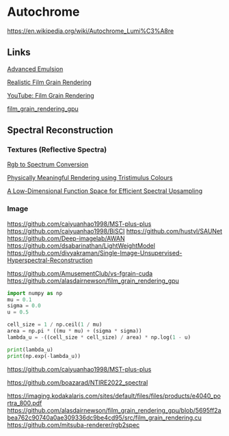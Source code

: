 # Autochrome

https://en.wikipedia.org/wiki/Autochrome_Lumi%C3%A8re

## Links

[Advanced Emulsion](https://www.youtube.com/watch?v=I4_7tW-cx1I)

[Realistic Film Grain Rendering](https://www.ipol.im/pub/art/2017/192/article_lr.pdf)

[YouTube: Film Grain Rendering](https://cg.ivd.kit.edu/publications/2015/spectrum/paper-preprint.pdf)

[film_grain_rendering_gpu](https://github.com/alasdairnewson/film_grain_rendering_gpu)


## Spectral Reconstruction

### Textures (Reflective Spectra)

[Rgb to Spectrum Conversion](http://sv-journal.org/2015-4/03/en/index.php?lang=en)

[Physically Meaningful Rendering using Tristimulus Colours](https://cg.ivd.kit.edu/publications/2015/spectrum/paper-preprint.pdf)

[A Low-Dimensional Function Space for Efficient Spectral Upsampling](https://rgl.s3.eu-central-1.amazonaws.com/media/papers/Jakob2019Spectral_3.pdf)

### Image

https://github.com/caiyuanhao1998/MST-plus-plus
https://github.com/caiyuanhao1998/BiSCI
https://github.com/hustvl/SAUNet
https://github.com/Deep-imagelab/AWAN
https://github.com/dsabarinathan/LightWeightModel
https://github.com/divyakraman/Single-Image-Unsupervised-Hyperspectral-Reconstruction


https://github.com/AmusementClub/vs-fgrain-cuda
https://github.com/alasdairnewson/film_grain_rendering_gpu

```python
import numpy as np
mu = 0.1
sigma = 0.0
u = 0.5

cell_size = 1 / np.ceil(1 / mu)
area = np.pi * ((mu * mu) + (sigma * sigma))
lambda_u = -((cell_size * cell_size) / area) * np.log(1 - u)

print(lambda_u)
print(np.exp(-lambda_u))
```

https://github.com/caiyuanhao1998/MST-plus-plus

https://github.com/boazarad/NTIRE2022_spectral


https://imaging.kodakalaris.com/sites/default/files/files/products/e4040_portra_800.pdf
https://github.com/alasdairnewson/film_grain_rendering_gpu/blob/5695ff2abea762c90740a0ae309336dc9be4cd95/src/film_grain_rendering.cu
https://github.com/mitsuba-renderer/rgb2spec
